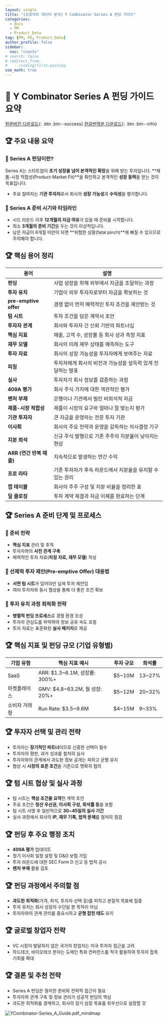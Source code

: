 ```yaml
---
layout: single
title: "[프로덕트 데이터 분석] Y Combinator Series A 펀딩 가이드"
categories:
  - docs
  - PM
  - Product_Data
tag: [PM, PO, Product_Data]
author_profile: false
sidebar:
  nav: "counts"
# search: false
# redirect_from:
#   - /coding/first-posting
use_math: true
---
```


# 👑 Y Combinator Series A 펀딩 가이드 요약

[원문버전 다운로드]({{site.url}}/assets/files/Y-Combinator-Series-A-en.pdf){: .btn .btn--success}
[한글번역본 다운로드]({{site.url}}/assets/files/Y-Combinator-Series-A-ko.pdf){: .btn .btn--info}

## 🏆 주요 내용 요약

### 🥑 Series A 펀딩이란?

Series A는 스타트업이 **초기 성장을 넘어 본격적인 확장**을 위해 받는 투자입니다. **제품-시장 적합성(Product-Market Fit)**을 확인하고 본격적인 **성장 동력**을 얻는 것이 목표입니다.

- 주요 참여자는 **기관 투자자**로서 회사의 **성장 가능성**과 **수익성**을 평가합니다.

### 🥑 Series A 준비 시기와 타임라인

- 시드 라운드 이후 **12개월의 자금 여유**가 있을 때 준비를 시작합니다.
- 최소 **3개월의 준비 기간**을 두는 것이 이상적입니다.
- 남은 자금이 6개월 미만이 되면 **위험한 상황(fatal pinch)**에 빠질 수 있으므로 주의해야 합니다.

## 🏆 핵심 용어 정리

| 용어                     | 설명                                                        |
| ------------------------ | ----------------------------------------------------------- |
| **펀딩**                 | 사업 성장을 위해 외부에서 자금을 조달하는 과정              |
| **투자 유치**            | 기업이 외부 투자자로부터 자금을 확보하는 것                 |
| **pre-emptive offer**    | 경쟁 없이 먼저 매력적인 투자 조건을 제안받는 것             |
| **텀 시트**              | 투자 조건을 담은 계약서 초안                                |
| **투자자 관계**          | 회사와 투자자 간 신뢰 기반의 파트너십                       |
| **핵심 지표**            | 매출, 고객 수, 성장률 등 회사 성과 측정 지표                |
| **재무 모델**            | 회사의 미래 재무 상태를 예측하는 도구                       |
| **투자 자료**            | 회사의 성장 가능성을 투자자에게 보여주는 자료               |
| **피칭**                 | 투자자에게 회사의 비전과 가능성을 설득력 있게 전달하는 발표 |
| **실사**                 | 투자자가 회사 정보를 검증하는 과정                          |
| **409A 평가**            | 회사 주식 가치에 대한 객관적인 평가                         |
| **벤처 부채**            | 은행이나 기관에서 빌린 비희석적 자금                        |
| **제품-시장 적합성**     | 제품이 시장의 요구와 얼마나 잘 맞는지 평가                  |
| **기관 투자자**          | 큰 자금을 운영하는 전문 투자 기관                           |
| **이사회**               | 회사의 주요 전략과 운영을 감독하는 의사결정 기구            |
| **지분 희석**            | 신규 주식 발행으로 기존 주주의 지분율이 낮아지는 현상       |
| **ARR (연간 반복 매출)** | 지속적으로 발생하는 연간 수익                               |
| **프로 라타**            | 기존 투자자가 후속 라운드에서 지분율을 유지할 수 있는 권리  |
| **캡 테이블**            | 회사의 주주 구성 및 지분 비율을 정리한 표                   |
| **딜 클로징**            | 투자 계약 체결과 자금 이체를 완료하는 단계                  |

## 🏆 Series A 준비 단계 및 프로세스

### 🥑 준비 전략

- **핵심 지표** 관리 및 추적
- 투자자와의 **사전 관계 구축**
- 매력적인 투자 자료(**피칭 자료, 재무 모델**) 작성

### 🥑 선제적 투자 제안(Pre-emptive Offer) 대응법

- **서면 텀 시트**가 있어야만 실제 투자 제안임
- 여러 투자자와 동시 협상을 통해 더 좋은 조건 확보

### 🥑 투자 유치 과정 최적화 전략

- **병렬적 펀딩 프로세스**로 경쟁 환경 조성
- 투자자 관심도를 파악하여 정보 공유 속도 조절
- 투자 자료는 표준화된 **실사 패키지**로 제공

## 🏆 핵심 지표 및 펀딩 규모 (기업 유형별)

| 기업 유형     | 핵심 지표 예시                 | 투자 규모 | 희석률 |
| ------------- | ------------------------------ | --------- | ------ |
| SaaS          | ARR: $1.3~6.1M, 성장률: 300%+  | $5~10M    | 13~27% |
| 마켓플레이스  | GMV: $4.8~63.2M, 월 성장: 20%+ | $5~12M    | 20~32% |
| 소비자 거래형 | Run Rate: $3.5~9.6M            | $4~15M    | 9~33%  |

## 🏆 투자자 선택 및 관리 전략

- 투자자는 **장기적인 파트너**이므로 신중한 선택이 필수
- 투자자의 평판, 과거 성과를 철저히 실사
- 투자자와의 관계에서 과도한 정보 공개는 피하고 균형 유지
- 협상 시 **시장의 표준 조건**을 기준으로 명확히 협의

## 🏆 텀 시트 협상 및 실사 과정

- 텀 시트는 **핵심 조건을 요약**한 계약 초안
- 주요 조건은 **청산 우선권, 이사회 구성, 희석률 등**을 포함
- 텀 시트 서명 후 일반적으로 **30~45일의 실사 기간**
- 실사 과정에서 회사의 **IP, 재무 기록, 법적 문제**를 철저히 점검

## 🏆 펀딩 후 주요 행정 조치

- **409A 평가** 업데이트
- 정기 이사회 일정 설정 및 D&O 보험 가입
- 투자 라운드에 대한 SEC Form D 신고 등 법적 공시
- **벤처 부채** 활용 검토

## 🏆 펀딩 과정에서 주의할 점

- **과도한 최적화**(가격, 희석, 투자자 선택 등)를 피하고 본질적 목표에 집중
- 투자 유치는 회사 성장의 수단일 뿐 목적이 아님
- 투자자와의 관계 관리를 중요시하고 **균형 잡힌 태도** 유지

## 🏆 글로벌 창업자 전략

- VC 시장이 발달하지 않은 국가의 창업자는 미국 투자자 접근을 고려
- 하드테크, 바이오테크 분야는 도메인 특화 컨퍼런스를 적극 활용하여 투자자 접촉 기회를 확대

## 🏆 결론 및 추천 전략

- Series A 펀딩은 철저한 준비와 전략적 접근이 필요
- 투자자와 관계 구축 및 정보 관리가 성공적 펀딩의 핵심
- 과도한 최적화를 경계하고, 회사의 장기 성장 목표를 최우선으로 설정할 것

![YCombinator-Series_A_Guide.pdf_mindmap]({{site.url}}/images/2025-03-26-Y-Combinator-Series-A/YCombinator-Series_A_Guide.png)
